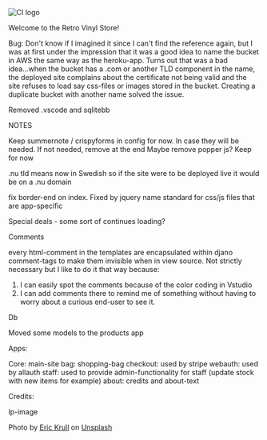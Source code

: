 ![CI logo](https://codeinstitute.s3.amazonaws.com/fullstack/ci_logo_small.png)

Welcome to the Retro Vinyl Store!

Bug: Don't know if I imagined it since I can't find the reference again, but I was at first under the impression that it was a good idea to name the bucket in AWS
the same way as the heroku-app. Turns out that was a bad idea...when the bucket has a .com or another TLD component in the name, the deployed site complains about
the certificate not being valid and the site refuses to load say css-files or images stored in the bucket. Creating a duplicate bucket with another name solved
the issue.

Removed .vscode and sqlitebb


NOTES

Keep summernote / crispyforms in config for now. In case they will be needed. If not needed, remove at the end
Maybe remove popper js? Keep for now

.nu tld means now in Swedish so if the site were to be deployed live it would be on a .nu domain

fix border-end on index. Fixed by jquery
name standard for css/js files that are app-specific

Special deals - some sort of continues loading?

Comments

every html-comment in the templates are encapsulated within djano comment-tags to make them invisible when in view source. Not strictly necessary
but I like to do it that way because:
1. I can easily spot the comments because of the color coding in Vstudio
2. I can add comments there to remind me of something without having to worry about a curious end-user to see it.

Db

Moved some models to the products app

Apps:

Core: main-site
bag: shopping-bag
checkout: used by stripe
webauth: used by allauth
staff: used to provide admin-functionality for staff (update stock with new items for example)
about: credits and about-text

Credits:

lp-image

Photo by <a href="https://unsplash.com/@ekrull?utm_content=creditCopyText&utm_medium=referral&utm_source=unsplash">Eric Krull</a> on <a href="https://unsplash.com/photos/black-vinyl-record-on-black-vinyl-record-fi3_lDi3qPE?utm_content=creditCopyText&utm_medium=referral&utm_source=unsplash">Unsplash</a>
  